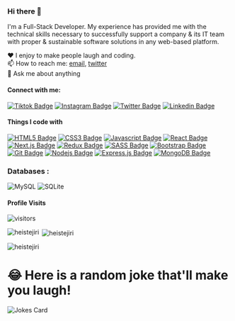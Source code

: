 ### Hi there 👋

I'm a Full-Stack Developer. My experience has provided me with the technical skills necessary to successfully support a company & its IT team with proper & sustainable software solutions in any web-based platform.


♥️ I enjoy to make people laugh and coding. <br/>
📫 How to reach me: [email](dev.heistejiri@gmail.com), [twitter](https://www.twitter.com/heistejiri) <br/>
💬 Ask me about anything <br/>


#### Connect with me:

[![Tiktok Badge](https://img.shields.io/badge/Tiktok-000000?style=for-the-badge&logo=tiktok&logoColor=white)](https://tiktok.com/@heis.tejiri) [![Instagram Badge](https://img.shields.io/badge/Instagram-E4405F?style=for-the-badge&logo=instagram&logoColor=white)](https://instagram.com/heistejiri) [![Twitter Badge](https://img.shields.io/badge/Twitter-1877F2?style=for-the-badge&logo=twitter&logoColor=white)](https://www.twitter.com/heistejiri) [![Linkedin Badge](https://img.shields.io/badge/LinkedIn-0077B5?style=for-the-badge&logo=linkedin&logoColor=white)](https://www.linkedin.com/in/heistejiri/) 


#### Things I code with

[![HTML5 Badge](https://img.shields.io/badge/HTML5-E34F26?style=for-the-badge&logo=html5&logoColor=white)](#)  [![CSS3 Badge](https://img.shields.io/badge/CSS3-1572B6?style=for-the-badge&logo=css3&logoColor=white)](#) [![Javascript Badge](https://img.shields.io/badge/-Javascript-F0DB4F?style=for-the-badge&labelColor=black&logo=javascript&logoColor=F0DB4F)](#)  [![React Badge](https://img.shields.io/badge/-React-61DBFB?style=for-the-badge&labelColor=black&logo=react&logoColor=61DBFB)](#) [![Next.js Badge](https://img.shields.io/badge/next.js-000000?style=for-the-badge&logo=nextdotjs&logoColor=white)](#) [![Redux Badge](https://img.shields.io/badge/Redux-593D88?style=for-the-badge&logo=redux&logoColor=white)](#)  [![SASS Badge](https://img.shields.io/badge/Sass-CC6699?style=for-the-badge&logo=sass&logoColor=white)](#)  [![Bootstrap Badge](https://img.shields.io/badge/Bootstrap-563D7C?style=for-the-badge&logo=bootstrap&logoColor=white)](#)  [![Git Badge](https://img.shields.io/badge/Git-F05032?style=for-the-badge&logo=git&logoColor=white)](#) [![Nodejs Badge](https://img.shields.io/badge/-Nodejs-3C873A?style=for-the-badge&labelColor=black&logo=node.js&logoColor=3C873A)](#) [![Express.js Badge](https://img.shields.io/badge/Express.js-000000?style=for-the-badge&logo=express&logoColor=white)](#) [![MongoDB Badge](https://img.shields.io/badge/MongoDB-4EA94B?style=for-the-badge&logo=mongodb&logoColor=white)](#)

<h3 align="left">Databases :</h3>
<div align="left">
  <img alt="MySQL" src="https://img.shields.io/badge/mysql-%2300f.svg?style=for-the-badge&logo=mysql&logoColor=white"/>
  <img alt="SQLite" src ="https://img.shields.io/badge/sqlite-%2307405e.svg?style=for-the-badge&logo=sqlite&logoColor=white"/>
</div>


#### Profile Visits

![visitors](https://visitor-badge.glitch.me/badge?page_id=heistejiri.heistejiri)

<p><img align="left" src="https://github-readme-stats.vercel.app/api/top-langs/?username=heistejiri" alt="heistejiri" /></p>

<p>&nbsp;<img align="center" src="https://github-readme-stats.vercel.app/api?username=heistejiri&show_icons=true&locale=en" alt="heistejiri" /></p>

<p><img align="center" src="https://github-readme-streak-stats.herokuapp.com/?user=heistejiri&" alt="heistejiri" /></p>


# 😂 Here is a random joke that'll make you laugh!
![Jokes Card](https://readme-jokes.vercel.app/api)
